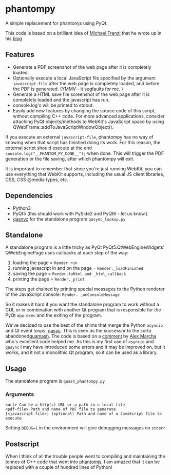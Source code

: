 # phantompy

A simple replacement for phantomjs using PyQt. 

This code is based on a brilliant idea of
[Michael Franzl](https://gist.github.com/michaelfranzl/91f0cc13c56120391b949f885643e974/raw/a0601515e7a575bc4c7d4d2a20973b29b6c6f2df/phantom.py)
that he wrote up in his
[blog](https://blog.michael.franzl.name/2017/10/16/phantom-py/index.html)

## Features

* Generate a PDF screenshot of the web page after it is completely loaded.
* Optionally execute a local JavaScript file specified by the argument
```javascript-file``` after the web page is completely loaded, and before the
 PDF is generated. (YMMV - it segfaults for me. )
* Generate a HTML save file screenshot of the web page after it is
  completely loaded and the javascript has run.
* console.log's will be printed to stdout.
* Easily add new features by changing the source code of this script,
 without compiling C++ code. For more advanced applications, consider
 attaching PyQt objects/methods to WebKit's JavaScript space by using
 QWebFrame::addToJavaScriptWindowObject().

If you execute an external ```javascript-file```, phantompy has no
way of knowing when that script has finished doing its work. For this
reason, the external script should execute at the end
```console.log("__PHANTOM_PY_DONE__");``` when done. This will trigger
the PDF generation or the file saving, after which phantompy will exit.

It is important to remember that since you're just running WebKit, you can
use everything that WebKit supports, including the usual JS client
libraries, CSS, CSS @media types, etc.

## Dependencies

* Python3
* PyQt5 (this should work with PySide2 and PyQt6 - let us know.)
* [qasnyc](https://github.com/CabbageDevelopment/qasync) for the
  standalone program ```qasync_lookup.py```

## Standalone

A standalone program is a little tricky as PyQt PyQt5.QtWebEngineWidgets'
QWebEnginePage uses callbacks at each step of the way:
1) loading the page = ```Render.run```
2) running javascript in and on the page = ```Render._loadFinished```
3) saving the page = ```Render.toHtml and _html_callback```
4) printing the page = ```Render._print```

The steps get chained by printing special messages to the Python
renderer of the JavaScript console: ```Render. _onConsoleMessage```

So it makes it hard if you want the standalone program to work without
a GUI, or in combination with another Qt program that is responsible
for the PyQt ```app.exec``` and the exiting of the program.

We've decided to use the best of the shims that merge the Python
```asyncio``` and Qt event loops:
[qasyc](https://github.com/CabbageDevelopment/qasync). This is seen as
the successor to the sorta abandoned[quamash](https://github.com/harvimt/quamash).
The code is based on a
[comment](https://github.com/CabbageDevelopment/qasync/issues/35#issuecomment-1315060043)
by [Alex Marcha](https://github.com/hosaka) who's excellent code helped me.
As this is my first use of ```asyncio``` and ```qasync``` I may have
introduced some errors and it may be improved on, but it works, and
it not a monolithic Qt program, so it can be used as a library.

## Usage

The standalone program is ```quash_phantompy.py```


### Arguments

```
<url> Can be a http(s) URL or a path to a local file
<pdf-file> Path and name of PDF file to generate
[<javascript-file>] (optional) Path and name of a JavaScript file to execute
```
Setting ```DEBUG=1``` in the environment will give debugging messages
on ```stderr```.

## Postscript

When I think of all the trouble people went to compiling and
maintaining the tonnes of C++ code that went into
[phantomjs](https://github.com/ariya/phantomjs), I am amazed that it
can be replaced with a couple of hundred lines of Python!


